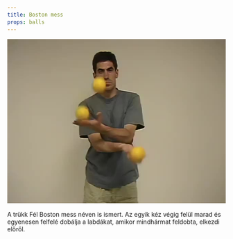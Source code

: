 ```yaml
---
title: Boston mess
props: balls
---
```


![Boston mess](/site/videos/poster/bostonmess.jpg)

A trükk Fél Boston mess néven is ismert. Az egyik kéz végig felül marad és egyenesen felfelé dobálja a labdákat, amikor mindhármat feldobta, elkezdi előről.


